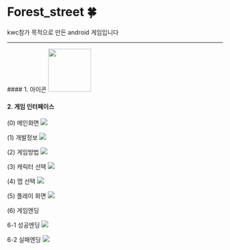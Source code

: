 # Forest_street :four_leaf_clover:
kwc참가 목적으로 만든 android 게임입니다

<hr> 
#### 1. 아이콘
<image width="100" height="100" src="https://user-images.githubusercontent.com/48716775/70390578-81a30e80-1a0f-11ea-8d40-1e24022af98b.png">

#### 2. 게임 인터페이스
(0) 메인화면
<image src="https://user-images.githubusercontent.com/48716775/70390836-160e7080-1a12-11ea-8986-9faf48021857.PNG">

(1) 개발정보
<image src="https://user-images.githubusercontent.com/48716775/70390790-ac8e6200-1a11-11ea-95bc-439825f581b5.PNG">

(2) 게임방법
<image src="https://user-images.githubusercontent.com/48716775/70390807-d8a9e300-1a11-11ea-85ad-cb433b4f1bbd.PNG">

(3) 캐릭터 선택
<image src="https://user-images.githubusercontent.com/48716775/70390826-f9723880-1a11-11ea-8dfb-47eacc964ee0.PNG">
  
(4) 맵 선택
<image src="https://user-images.githubusercontent.com/48716775/70390827-faa36580-1a11-11ea-8968-e40359da23ad.PNG">
 
(5) 플레이 화면
<image src="https://user-images.githubusercontent.com/48716775/70390844-32121200-1a12-11ea-80e9-cc3ed8e7ab89.PNG">
  
(6) 게임엔딩

6-1 성공엔딩
<image src="https://user-images.githubusercontent.com/48716775/70390851-48b86900-1a12-11ea-9dae-6557952a0264.PNG">
  
6-2 실패엔딩
<image src="https://user-images.githubusercontent.com/48716775/70390852-48b86900-1a12-11ea-9b35-a266dc48313b.PNG">
